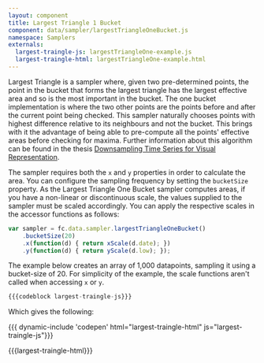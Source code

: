 ```yaml
---
layout: component
title: Largest Triangle 1 Bucket
component: data/sampler/largestTriangleOneBucket.js
namespace: Samplers
externals:
  largest-traingle-js: largestTriangleOne-example.js
  largest-traingle-html: largestTriangleOne-example.html
---
```


Largest Triangle is a sampler where, given two pre-determined points, the point in the bucket that forms the largest triangle has the largest effective area and so is the most important in the bucket. The one bucket implementation is where the two other points are the points before and after the current point being checked. This sampler naturally chooses points with highest difference relative to its neighbours and not the bucket. This brings with it the advantage of being able to pre-compute all the points' effective areas before checking for maxima. Further information about this algorithm can be found in the thesis [Downsampling Time Series for Visual Representation](http://skemman.is/stream/get/1946/15343/37285/3/SS_MSthesis.pdf).

The sampler requires both the `x` and `y` properties in order to calculate the area. You can configure the sampling frequency by setting the `bucketSize` property. As the Largest Triangle One Bucket sampler computes areas, if you have a non-linear or discontinuous scale, the values supplied to the sampler must be scaled accordingly. You can apply the respective scales in the accessor functions as follows:

```js
var sampler = fc.data.sampler.largestTriangleOneBucket()
    .bucketSize(20)
    .x(function(d) { return xScale(d.date); })
    .y(function(d) { return yScale(d.low); });
```

The example below creates an array of 1,000 datapoints, sampling it using a bucket-size of 20. For simplicity of the example, the scale functions aren't called when accessing `x` or `y`.

```js
{{{codeblock largest-traingle-js}}}
```

Which gives the following:

{{{ dynamic-include 'codepen' html="largest-traingle-html" js="largest-traingle-js"}}}

{{{largest-traingle-html}}}
<script type="text/javascript">
{{{largest-traingle-js}}}
</script>
